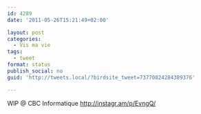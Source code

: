 ```yaml
---
id: 4289
date: '2011-05-26T15:21:49+02:00'

layout: post
categories:
  - Vis ma vie
tags:
  - tweet
format: status
publish_social: no
guid: 'http://tweets.local/?birdsite_tweet=73770824284389376'

---
```


WIP @ CBC Informatique http://instagr.am/p/EvngQ/
